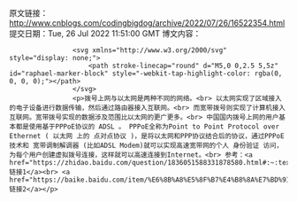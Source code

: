 原文链接：http://www.cnblogs.com/codingbigdog/archive/2022/07/26/16522354.html
提交日期：Tue, 26 Jul 2022 11:51:00 GMT
博文内容：

                    <svg xmlns="http://www.w3.org/2000/svg" style="display: none;">
                        <path stroke-linecap="round" d="M5,0 0,2.5 5,5z" id="raphael-marker-block" style="-webkit-tap-highlight-color: rgba(0, 0, 0, 0);"></path>
                    </svg>
                    <p>拨号上网与以太网是两种不同的网络。<br> 以太网实现了区域接入的电子设备进行数据传输，然后通过路由器接入互联网。<br> 而宽带拨号则实现了计算机接入互联网。宽带拨号实现的数据涉及范围比以太网的更广更多。<br> 中国国内拨号上网的用户基本都是使用基于PPPoE协议的 ADSL 。 PPPoE全称为Point to Point Protocol over Ethernet ( 以太网 上的 点对点协议 )，是将以太网和PPP协议结合后的协议，通过PPPoE技术和 宽带调制解调器 (比如ADSL Modem)就可以实现高速宽带网的个人 身份验证 访问，为每个用户创建虚拟拨号连接，这样就可以高速连接到Internet。<br> 参考：<a href="https://zhidao.baidu.com/question/1836051588331878580.html#:~:text=%E4%B8%80%E3%80%81%E5%AE%9A%E4%B9%89%E7%9A%84%E5%8C%BA%E5%88%AB%EF%BC%9A%E4%BB%A5%E5%A4%AA%E7%BD%91%E6%98%AF%E5%B1%80%E5%9F%9F%E7%BD%91%E7%9A%84%E4%B8%80%E7%A7%8D%EF%BC%8C%E8%AF%A5%E7%A7%8D%E5%B1%80%E5%9F%9F%E7%BD%91%E7%9A%84%E6%8B%93%E6%89%91%E7%BB%93%E6%9E%84%E6%98%AF%E4%BB%A5%E6%80%BB%E7%BA%BF%E5%9E%8B%E4%B8%BA%E5%9F%BA%E7%A1%80%E7%9A%84%E3%80%82%20%E8%80%8C%E5%AE%BD%E5%B8%A6%E6%8B%A8%E5%8F%B7%EF%BC%88%E5%8D%B3%E5%AE%BD%E5%B8%A6%E8%BF%9E%E6%8E%A5%EF%BC%89%E6%98%AF%E4%B8%80%E7%A7%8D%E6%8F%8F%E8%BF%B0%EF%BC%8C%E5%AE%83%E6%8F%8F%E8%BF%B0%E7%94%B5%E5%AD%90%E4%B9%8B%E9%97%B4%E6%88%96%E8%80%85%E7%94%B5%E5%AD%90%E7%BA%BF%E8%B7%AF%E4%B9%8B%E9%97%B4%E7%9A%84%E9%A2%91%E7%8E%87%E8%8C%83%E5%9B%B4%EF%BC%8C%E9%A2%91%E7%8E%87%E7%9A%84%E8%8C%83%E5%9B%B4%E8%B6%8A%E5%A4%A7%E6%84%8F%E5%91%B3%E7%9D%80%E9%A2%91%E5%AE%BD%E8%B6%8A%E9%AB%98%E3%80%82,%E4%BA%8C%E3%80%81%E4%BC%A0%E8%BE%93%E5%8E%9F%E7%90%86%E7%9A%84%E5%8C%BA%E5%88%AB%EF%BC%9A%E4%BB%A5%E5%A4%AA%E7%BD%91%E6%98%AF%E9%80%9A%E8%BF%87%E8%AE%A1%E7%AE%97%E6%9C%BA%E6%8E%A5%E5%85%A5%E5%B1%80%E5%9F%9F%E7%BD%91%E7%BD%91%E7%BB%9C%EF%BC%8C%E9%80%9A%E8%BF%87%E6%AF%8F%E4%B8%80%E4%B8%AA%E8%8A%82%E7%82%B9%E5%8F%91%E9%80%81%E5%92%8C%E6%8E%A5%E6%94%B6%E4%BF%A1%E6%81%AF%E7%9A%84%E6%93%8D%E4%BD%9C%E4%BC%A0%E8%BE%93%E6%95%B0%E6%8D%AE%E4%BF%A1%E6%81%AF%E3%80%82%20%E8%80%8C%E5%AE%BD%E5%B8%A6%E6%8B%A8%E5%8F%B7%E6%98%AF%E9%80%9A%E8%BF%87%E4%BC%A0%E7%BB%9F%E7%9A%84%E7%94%B5%E8%AF%9D%E7%BA%BF%E7%B3%BB%E7%BB%9F%EF%BC%8C%E5%88%A9%E7%94%A8%E5%85%B6%E4%B8%AD%E9%93%9C%E7%BA%BF%E7%9A%84%E4%BD%8E%E9%A2%91%E9%83%A8%E5%88%86%E5%BA%A7%E4%BD%8D%E4%BC%A0%E8%BE%93%E9%80%9A%E9%81%93%E4%BD%9C%E4%B8%BA%E6%95%B0%E6%8D%AE%E4%BC%A0%E8%BE%93%E7%9A%84%E9%80%9A%E9%81%93%E3%80%82">链接1</a><br> <a href="https://baike.baidu.com/item/%E6%8B%A8%E5%8F%B7%E4%B8%8A%E7%BD%91/7343999#:~:text=%E4%B8%AD%E5%9B%BD%E5%9B%BD%E5%86%85%E6%8B%A8%E5%8F%B7%E4%B8%8A%E7%BD%91%E7%9A%84%E7%94%A8%E6%88%B7%E5%9F%BA%E6%9C%AC%E9%83%BD%E6%98%AF%E4%BD%BF%E7%94%A8%E5%9F%BA%E4%BA%8EPPPoE%E5%8D%8F%E8%AE%AE%E7%9A%84%20ADSL%20%E3%80%82%20PPPoE%E5%85%A8%E7%A7%B0%E4%B8%BAPoint%20to%20Point%20Protocol%20over,%E4%B8%8A%E7%9A%84%20%E7%82%B9%E5%AF%B9%E7%82%B9%E5%8D%8F%E8%AE%AE%20%29%EF%BC%8C%E6%98%AF%E5%B0%86%E4%BB%A5%E5%A4%AA%E7%BD%91%E5%92%8CPPP%E5%8D%8F%E8%AE%AE%E7%BB%93%E5%90%88%E5%90%8E%E7%9A%84%E5%8D%8F%E8%AE%AE%EF%BC%8C%E9%80%9A%E8%BF%87PPPoE%E6%8A%80%E6%9C%AF%E5%92%8C%20%E5%AE%BD%E5%B8%A6%E8%B0%83%E5%88%B6%E8%A7%A3%E8%B0%83%E5%99%A8%20%28%E6%AF%94%E5%A6%82ADSL%20Modem%29%E5%B0%B1%E5%8F%AF%E4%BB%A5%E5%AE%9E%E7%8E%B0%E9%AB%98%E9%80%9F%E5%AE%BD%E5%B8%A6%E7%BD%91%E7%9A%84%E4%B8%AA%E4%BA%BA%20%E8%BA%AB%E4%BB%BD%E9%AA%8C%E8%AF%81%20%E8%AE%BF%E9%97%AE%EF%BC%8C%E4%B8%BA%E6%AF%8F%E4%B8%AA%E7%94%A8%E6%88%B7%E5%88%9B%E5%BB%BA%E8%99%9A%E6%8B%9F%E6%8B%A8%E5%8F%B7%E8%BF%9E%E6%8E%A5%EF%BC%8C%E8%BF%99%E6%A0%B7%E5%B0%B1%E5%8F%AF%E4%BB%A5%E9%AB%98%E9%80%9F%E8%BF%9E%E6%8E%A5%E5%88%B0Internet%E3%80%82">链接2</a></p>
                